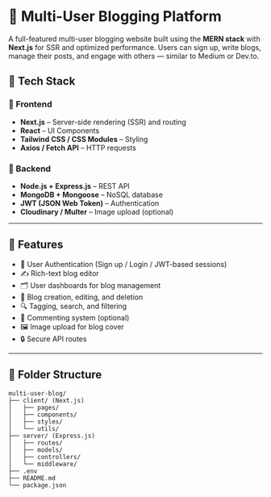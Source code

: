 # 📝 Multi-User Blogging Platform

A full-featured multi-user blogging website built using the **MERN stack** with **Next.js** for SSR and optimized performance. Users can sign up, write blogs, manage their posts, and engage with others — similar to Medium or Dev.to.


## 🧱 Tech Stack

### 🔗 Frontend
- **Next.js** – Server-side rendering (SSR) and routing
- **React** – UI Components
- **Tailwind CSS / CSS Modules** – Styling
- **Axios / Fetch API** – HTTP requests

### 🔗 Backend
- **Node.js + Express.js** – REST API
- **MongoDB + Mongoose** – NoSQL database
- **JWT (JSON Web Token)** – Authentication
- **Cloudinary / Multer** – Image upload (optional)

---

## 🚀 Features

- 👥 User Authentication (Sign up / Login / JWT-based sessions)
- ✍️ Rich-text blog editor
- 🗂️ User dashboards for blog management
- 🧵 Blog creation, editing, and deletion
- 🔍 Tagging, search, and filtering
- 💬 Commenting system (optional)
- 🖼️ Image upload for blog cover
- 🔒 Secure API routes

---

## 📁 Folder Structure

```plaintext
multi-user-blog/
├── client/ (Next.js)
│   ├── pages/
│   ├── components/
│   ├── styles/
│   └── utils/
├── server/ (Express.js)
│   ├── routes/
│   ├── models/
│   ├── controllers/
│   └── middleware/
├── .env
├── README.md
└── package.json
